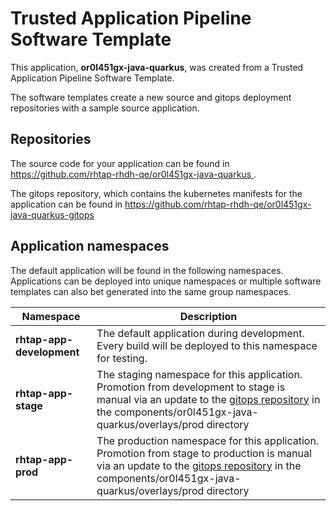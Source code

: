 # Trusted Application Pipeline Software Template

This application, **or0l451gx-java-quarkus**, was created from a Trusted Application Pipeline Software Template.

The software templates create a new source and gitops deployment repositories with a sample source application. 

## Repositories

The source code for your application can be found in [https://github.com/rhtap-rhdh-qe/or0l451gx-java-quarkus ](https://github.com/rhtap-rhdh-qe/or0l451gx-java-quarkus ).
 
The gitops repository, which contains the kubernetes manifests for the application can be found in 
[https://github.com/rhtap-rhdh-qe/or0l451gx-java-quarkus-gitops ](https://github.com/rhtap-rhdh-qe/or0l451gx-java-quarkus-gitops ) 

## Application namespaces 

The default application will be found in the following namespaces. Applications can be deployed into unique namespaces or multiple software templates can also bet generated into the same group namespaces.  

|  Namespace   |  Description   |  
| -------- | -------- |   
| **rhtap-app-development** | The default application during development. Every build will be deployed to this namespace for testing. | 
| **rhtap-app-stage** | The staging namespace for this application. Promotion from development to stage is manual via an update to the [gitops repository](https://github.com/rhtap-rhdh-qe/or0l451gx-java-quarkus-gitops ) in the components/or0l451gx-java-quarkus/overlays/prod directory |  
| **rhtap-app-prod** | The production namespace for this application. Promotion from stage to production is manual via an update to the [gitops repository](https://github.com/rhtap-rhdh-qe/or0l451gx-java-quarkus-gitops ) in the components/or0l451gx-java-quarkus/overlays/prod directory | 